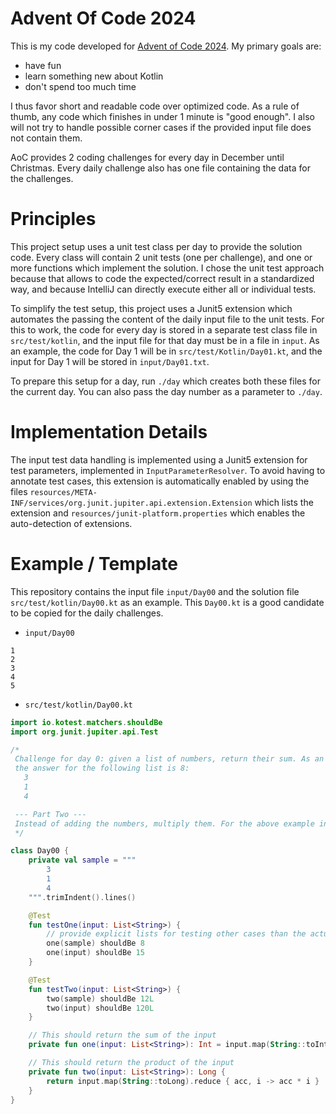 # Advent Of Code 2024

This is my code developed for [Advent of Code 2024](https://adventofcode.com/2024). My primary goals are:

- have fun
- learn something new about Kotlin
- don't spend too much time

I thus favor short and readable code over optimized code. As a rule of thumb, any code which finishes in under 1 minute
is "good enough". I also will not try to handle possible corner cases if the provided input file does not contain them.

AoC provides 2 coding challenges for every day in December until Christmas. Every daily challenge also has one file
containing the data for the challenges.

# Principles

This project setup uses a unit test class per day to provide the solution code. Every class will contain 2 unit tests
(one per challenge), and one or more functions which implement the solution. I chose the unit test approach because that
allows to code the expected/correct result in a standardized way, and because IntelliJ can directly execute either all
or individual tests.

To simplify the test setup, this project uses a Junit5 extension which automates the passing the content of the
daily input file to the unit tests. For this to work, the code for every day is stored in a separate test class file in
`src/test/kotlin`, and the input file for that day must be in a file in `input`. As an example, the code for Day 1 will
be in `src/test/Kotlin/Day01.kt`, and the input for Day 1 will be stored in `input/Day01.txt`.

To prepare this setup for a day, run `./day` which creates both these files for the current day.  You can also pass
the day number as a parameter to `./day`. 

# Implementation Details

The input test data handling is implemented using a Junit5 extension for test parameters, implemented in
`InputParameterResolver`. To avoid having to annotate test cases, this extension is automatically enabled by using the
files `resources/META-INF/services/org.junit.jupiter.api.extension.Extension` which lists the extension and
`resources/junit-platform.properties` which enables the auto-detection of extensions.

# Example / Template

This repository contains the input file `input/Day00` and the solution file `src/test/kotlin/Day00.kt` as an example.
This `Day00.kt` is a good candidate to be copied for the daily challenges.

- `input/Day00`

```
1
2
3
4
5
```

- `src/test/kotlin/Day00.kt`

```kotlin
import io.kotest.matchers.shouldBe
import org.junit.jupiter.api.Test

/*
 Challenge for day 0: given a list of numbers, return their sum. As an example,
 the answer for the following list is 8:
   3
   1
   4

 --- Part Two ---
 Instead of adding the numbers, multiply them. For the above example input, the answer is 12.
 */

class Day00 {
    private val sample = """
        3
        1
        4
    """.trimIndent().lines()

    @Test
    fun testOne(input: List<String>) {
        // provide explicit lists for testing other cases than the actual test input
        one(sample) shouldBe 8
        one(input) shouldBe 15
    }

    @Test
    fun testTwo(input: List<String>) {
        two(sample) shouldBe 12L
        two(input) shouldBe 120L
    }

    // This should return the sum of the input
    private fun one(input: List<String>): Int = input.map(String::toInt).sum()

    // This should return the product of the input
    private fun two(input: List<String>): Long {
        return input.map(String::toLong).reduce { acc, i -> acc * i }
    }
}
```
